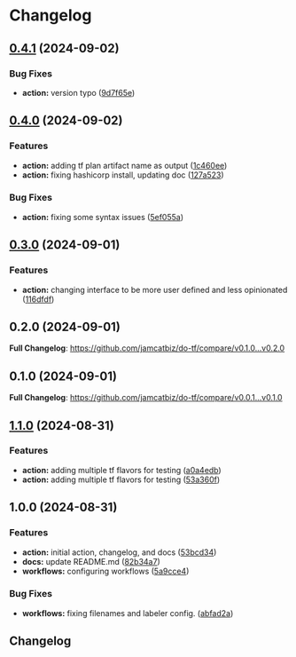 # Changelog

## [0.4.1](https://github.com/jamcatbiz/do-tf/compare/v0.4.0...v0.4.1) (2024-09-02)


### Bug Fixes

* **action:** version typo ([9d7f65e](https://github.com/jamcatbiz/do-tf/commit/9d7f65eb2e6658ad2d528f21e13635393c345539))

## [0.4.0](https://github.com/jamcatbiz/do-tf/compare/v0.3.0...v0.4.0) (2024-09-02)


### Features

* **action:** adding tf plan artifact name as output ([1c460ee](https://github.com/jamcatbiz/do-tf/commit/1c460ee3c0c5066db4dd30a4e581d0fee9b6b7b3))
* **action:** fixing hashicorp install, updating doc ([127a523](https://github.com/jamcatbiz/do-tf/commit/127a523f6c7db8fc0a65d9fe432920dd6f43119b))


### Bug Fixes

* **action:** fixing some syntax issues ([5ef055a](https://github.com/jamcatbiz/do-tf/commit/5ef055ae627691e57e2b36ea2854d9df0ec004a3))

## [0.3.0](https://github.com/jamcatbiz/do-tf/compare/v0.2.0...v0.3.0) (2024-09-01)


### Features

* **action:** changing interface to be more user defined and less opinionated ([116dfdf](https://github.com/jamcatbiz/do-tf/commit/116dfdf55da164a99b6e78f3febc479f2267a23b))

## 0.2.0 (2024-09-01)

**Full Changelog**: https://github.com/jamcatbiz/do-tf/compare/v0.1.0...v0.2.0

## 0.1.0 (2024-09-01)

**Full Changelog**: https://github.com/jamcatbiz/do-tf/compare/v0.0.1...v0.1.0

## [1.1.0](https://github.com/jamcatbiz/do-tf/compare/v1.0.0...v1.1.0) (2024-08-31)


### Features

* **action:** adding multiple tf flavors for testing ([a0a4edb](https://github.com/jamcatbiz/do-tf/commit/a0a4edb9e9f2a8cc1fb25ea12bb1cec4b46992dc))
* **action:** adding multiple tf flavors for testing ([53a360f](https://github.com/jamcatbiz/do-tf/commit/53a360f7577c2ff6d23aabda4ec3db0140ef2bb4))

## 1.0.0 (2024-08-31)


### Features

* **action:** initial action, changelog, and docs ([53bcd34](https://github.com/jamcatbiz/do-tf/commit/53bcd3437a7b51633d8a308bc98c94fdd605d566))
* **docs:** update README.md ([82b34a7](https://github.com/jamcatbiz/do-tf/commit/82b34a7cf4c1ae0eaf30820085e3a14bfbdc8e03))
* **workflows:** configuring workflows ([5a9cce4](https://github.com/jamcatbiz/do-tf/commit/5a9cce49b2e94f48bdf4e49334b0f65c04b52505))


### Bug Fixes

* **workflows:** fixing filenames and labeler config. ([abfad2a](https://github.com/jamcatbiz/do-tf/commit/abfad2a4619bca9012c86c43807fffe2578b229c))

## Changelog
